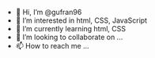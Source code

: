 - 👋 Hi, I’m @gufran96
- 👀 I’m interested in html, CSS, JavaScript
- 🌱 I’m currently learning html, CSS
- 💞️ I’m looking to collaborate on ...
- 📫 How to reach me ...

<!---
gufran96/gufran96 is a ✨ special ✨ repository because its `README.md` (this file) appears on your GitHub profile.
You can click the Preview link to take a look at your changes.
--->
